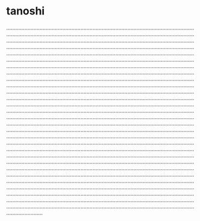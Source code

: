 # tanoshi
....................................................................................................................................................................................................................................................................................................................................................................................................................................................................................................................................................................................................................................................................................................................................................................................................................................................................................................................................................................................................................................................................................................................................................................................................................................................................................................................................................................................................................................................................................................................................................................................................................................................................................................................................................................................................................................................................................................................................................................................................................................................................................................................................................................................................................................................................................................................................................................................................................................................................................................................................................................................................................................................................................................................................................................................................................................................................................................................................................................................................................................................................................................................................................................................................................................................................................................................................................................................................................................................................................................................................................................................................................................................................................................................................................................